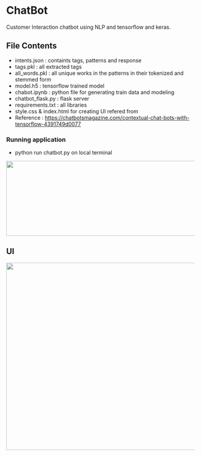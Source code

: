 # ChatBot
Customer Interaction chatbot using NLP and tensorflow and keras.

## File Contents
- intents.json : containts tags, patterns and response
- tags.pkl : all extracted tags
- all_words.pkl : all unique works in the patterns in their tokenized and stemmed form
- model.h5 : tensorflow trained model
- chabot.ipynb : python file for generating train data and modeling
- chatbot_flask.py : flask server
- requirements.txt : all libraries
- style.css & index.html for creating UI refered from
- Reference : https://chatbotsmagazine.com/contextual-chat-bots-with-tensorflow-4391749d0077

### Running application
- python run chatbot.py on local terminal
 <img src="https://user-images.githubusercontent.com/84242964/167158301-64c559ac-e350-43b6-9979-713712dbeb63.png" width="800" height="200">


## UI

 <img src="https://user-images.githubusercontent.com/84242964/167157562-accc8302-d2dd-4f8d-98bc-561f19c1eac1.png" width="600" height="500">
 
 


